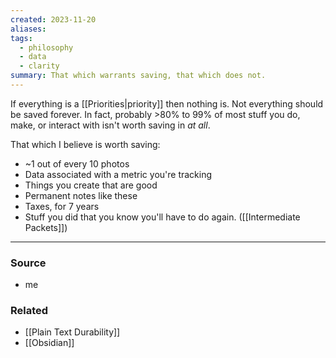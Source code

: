 ```yaml
---
created: 2023-11-20
aliases: 
tags:
  - philosophy
  - data
  - clarity
summary: That which warrants saving, that which does not.
---
```

If everything is a [[Priorities|priority]] then nothing is. Not everything should be saved forever. In fact, probably >80% to 99% of most stuff you do, make, or interact with isn't worth saving in *at all*.

That which I believe is worth saving:

- ~1 out of every 10 photos
- Data associated with a metric you're tracking
- Things you create that are good
- Permanent notes like these
- Taxes, for 7 years
- Stuff you did that you know you'll have to do again. ([[Intermediate Packets]])

---
### Source
- me

### Related
- [[Plain Text Durability]]
- [[Obsidian]]